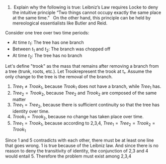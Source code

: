 
1.  Explain why the following is true: Leibniz’s Law requires Locke to deny the intuitive principle “Two things cannot occupy exactly the same place at the same time.”   On the other hand, this principle can be held by mereological essentialists like Butler and Reid. 

Consider one tree over two time periods: 

- At time $t_1$: The tree has one branch 
- Between $t_{1}$ and $t_{2}$: The branch was chopped off
- At time $t_2$: The tree has no branch

Let's define "trook" as the mass that remains after removing a branch from a tree (trunk, roots, etc.). Let Trookrepresent the trook at t₁. Assume the only change to the tree is the removal of the branch.

1. $Tree_{1} \neq Trook_{1}$, because $Trook_{1}$ does not have a branch, while $Tree_{1}$ has.
2. $Tree_{2} = Trook_{2}$, because $Tree_{2}$ and $Trook_{2}$ are composed of the same matter
3. $Tree_{1} = Tree_{2}$, because there is sufficient continuity so that the tree has identity over time.
4. $Trook_{1} = Trook_{2}$, because no change has taken place over time.
5. $Tree_{1} = Trook_{1}$, because according to 2,3,4, $Tree_{1}=Tree_{2}=Trook_{2}=Trook_{1}$

Since 1 and 5 contradicts with each other, there must be at least one line that goes wrong. 1 is true because of the Leibniz law. And since there is no reason to deny the transitivity of identity, the conjunction of 2,3 and 4 would entail 5. Therefore the problem must exist among 2,3,4  
